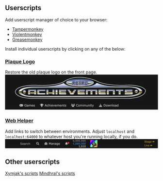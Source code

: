 ## Userscripts

Add userscript manager of choice to your browser:
- [Tampermonkey](https://tampermonkey.net/)
- [Violentmonkey](https://violentmonkey.github.io/)
- [Greasemonkey](https://www.greasespot.net/)

Install individual userscripts by clicking on any of the below:

### [Plaque Logo](https://raw.githubusercontent.com/RetroAchievements/userscripts/master/dist/plaque-logo.user.js)
Restore the old plaque logo on the front page.
![Plaque logo screenshot](docs/plaque-logo.png)

### [Web Helper](https://raw.githubusercontent.com/RetroAchievements/userscripts/master/dist/web-helper.user.js)
Add links to switch between environments.
Adjust `localhost` and `localhost:64000` to whatever host you're running locally, if you do.
![Web helper screenshot](docs/web-helper.png)

## Other userscripts

[Xymjak's scripts](https://retroachievements.org/viewtopic.php?t=12821)
[Mindhral's scripts](https://github.com/Mindhral/RA_userscripts)
